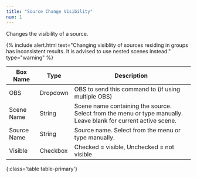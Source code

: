 ```yaml
---
title: "Source Change Visibility"
num: 1
---
```


Changes the visibility of a source.

{% include alert.html text="Changing visiblity of sources residing in groups has inconsistent results. It is advised to use nested scenes instead." type="warning" %} 

| Box Name | Type | Description | 
|-------|--------|--------
|OBS|Dropdown|OBS to send this command to (if using multiple OBS)|
|Scene Name|	String	|Scene name containing the source. Select from the menu or type manually. Leave blank for current active scene.
|Source Name|	String|	Source name. Select from the menu or type manually. 
|Visible |	Checkbox	|Checked = visible, Unchecked  = not visible
{:class='table table-primary'}









